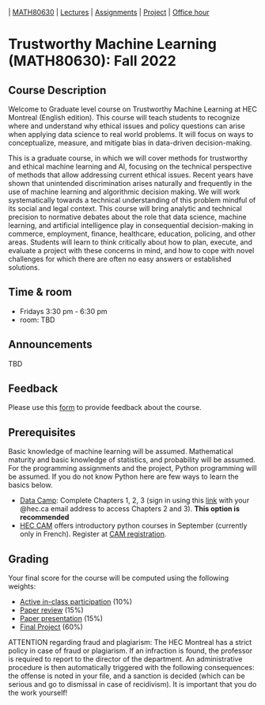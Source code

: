 | [MATH80630](main.md) | [Lectures](lectures.md) | [Assignments](assingments.md) | [Project](project.md) | [Office hour](office_hr.md)
# Trustworthy Machine Learning (MATH80630): Fall 2022

## Course Description
Welcome to  Graduate level course on Trustworthy Machine Learning at HEC Montreal (English edition). This course will teach students to recognize where and understand why ethical issues and policy questions can arise when applying data science to real world problems. It will focus on ways to conceptualize, measure, and mitigate bias in data-driven decision-making.

This is a graduate course, in which we will cover methods for trustworthy and ethical machine learning and AI, focusing on the technical perspective of methods that allow addressing current ethical issues. Recent years have shown that unintended discrimination arises naturally and frequently in the use of machine learning and algorithmic decision making. We will work systematically towards a technical understanding of this problem mindful of its social and legal context. This course will bring analytic and technical precision to normative debates about the role that data science, machine learning, and artificial intelligence play in consequential decision-making in commerce, employment, finance, healthcare, education, policing, and other areas. Students will learn to think critically about how to plan, execute, and evaluate a project with these concerns in mind, and how to cope with novel challenges for which there are often no easy answers or established solutions.

## Time & room
- Fridays 3:30 pm - 6:30 pm
- room: TBD

## Announcements
TBD

## Feedback
Please use this [form](https://forms.gle/nt8gZTp4iBUV2Zeb7) to provide feedback about the course.

## Prerequisites
Basic knowledge of machine learning will be assumed. 
Mathematical maturity and basic knowledge of statistics, and probability will be assumed. 
For the programming assignments and the project, Python programming will be assumed. If you do not know Python here are few ways to learn the basics below. 

- [Data Camp](https://www.datacamp.com/onboarding/create_account?track_id=17): Complete Chapters 1, 2, 3 (sign in using this [link](https://www.datacamp.com/groups/shared_links/d8833e84f66e8de38ca3de07987087f93561cfd2b03a636c6d0156a699e8de50) with your @hec.ca email address to access Chapters 2 and 3). **This option is recommended**
- [HEC CAM]() offers introductory python courses in September (currently only in French). Register at [CAM registration](https://inscription.hec.ca/cams/).

## Grading
Your final score for the course will be computed using the following weights:

- [Active in-class participation](lectures.md) (10%)
- [Paper review](assingment.md) (15%)
- [Paper presentation](assingment.md) (15%)
- [Final Project](project.md) (60%)


ATTENTION regarding fraud and plagiarism: The HEC Montreal has a strict policy in case of fraud or plagiarism. If an infraction is found, the professor is required to report to the director of the department. An administrative procedure is then automatically triggered with the following consequences: the offense is noted in your file, and a sanction is decided (which can be serious and go to dismissal in case of recidivism). It is important that you do the work yourself!
